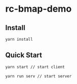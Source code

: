 # rc-bmap-demo

## Install

```bash
yarn install
```

## Quick Start

```bash
yarn start // start client

yarn run serv // start server
```
